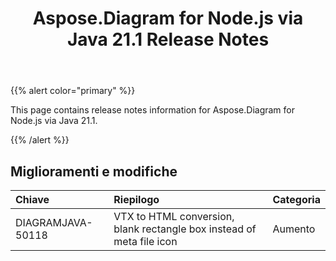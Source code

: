 ﻿---
title: Aspose.Diagram for Node.js via Java 21.1 Release Notes
type: docs
weight: 12
url: /it/java/aspose-diagram-for-node-js-via-java-21-1-release-notes/
---
{{% alert color="primary" %}}

This page contains release notes information for Aspose.Diagram for Node.js via Java 21.1.

{{% /alert %}}
## **Miglioramenti e modifiche**  ##

|**Chiave**|**Riepilogo**|**Categoria**|
|:- |:- |:- |
|DIAGRAMJAVA-50118|VTX to HTML conversion, blank rectangle box instead of meta file icon|Aumento|
